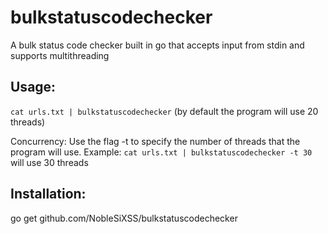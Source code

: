 # bulkstatuscodechecker
A bulk status code checker built in go that accepts input from stdin and supports multithreading

## Usage:
`cat urls.txt | bulkstatuscodechecker`
(by default the program will use 20 threads)

  Concurrency:
  Use the flag -t to specify the number of threads that the program will use.
  Example: `cat urls.txt | bulkstatuscodechecker -t 30` will use 30 threads

## Installation: 
go get github.com/NobleSiXSS/bulkstatuscodechecker
